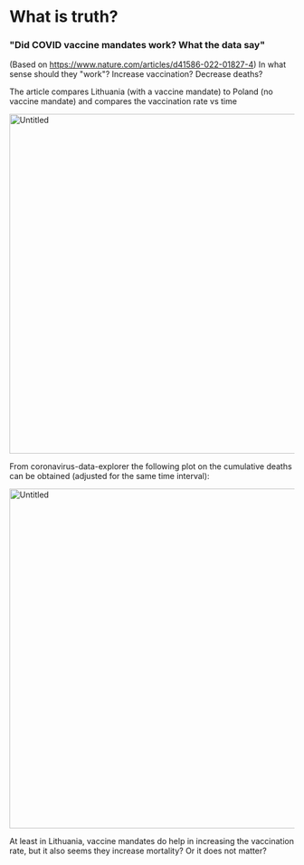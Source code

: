 # What is truth?

### "Did COVID vaccine mandates work? What the data say"
(Based on https://www.nature.com/articles/d41586-022-01827-4)
In what sense should they "work"? Increase vaccination? Decrease deaths?

The article compares Lithuania (with a vaccine mandate) to Poland (no vaccine mandate) and compares the vaccination rate vs time

<img width="600" alt="Untitled" src="https://user-images.githubusercontent.com/5073648/177785427-ead2789f-3512-410a-ab02-fe2bed2af64f.png">

From coronavirus-data-explorer the following plot on the cumulative deaths can be obtained (adjusted for the same time interval):  


<img width="600" alt="Untitled" src="https://user-images.githubusercontent.com/5073648/177785007-10d85c73-4bf5-4181-a974-a1ca66b0f291.png">

At least in Lithuania, vaccine mandates do help in increasing the vaccination rate, but it also seems they increase mortality? Or it does not matter?

